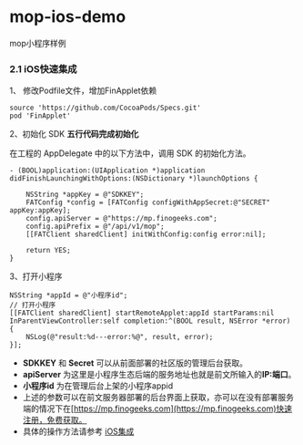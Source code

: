 # mop-ios-demo
mop小程序样例

### 2.1 iOS快速集成

1、 修改Podfile文件，增加FinApplet依赖

```
source 'https://github.com/CocoaPods/Specs.git'
pod 'FinApplet'
```
2、初始化 SDK **五行代码完成初始化**

在工程的 AppDelegate 中的以下方法中，调用 SDK 的初始化方法。

```
- (BOOL)application:(UIApplication *)application didFinishLaunchingWithOptions:(NSDictionary *)launchOptions {
	
    NSString *appKey = @"SDKKEY";
    FATConfig *config = [FATConfig configWithAppSecret:@"SECRET" appKey:appKey];
    config.apiServer = @"https://mp.finogeeks.com"; 
    config.apiPrefix = @"/api/v1/mop";
    [[FATClient sharedClient] initWithConfig:config error:nil];
    
    return YES;
}
```

3、打开小程序

```
NSString *appId = @"小程序id";
// 打开小程序
[[FATClient sharedClient] startRemoteApplet:appId startParams:nil InParentViewController:self completion:^(BOOL result, NSError *error) {
    NSLog(@"result:%d---error:%@", result, error);
}];
```

* **SDKKEY** 和 **Secret** 可以从前面部署的社区版的管理后台获取。
* **apiServer** 为这里是小程序生态后端的服务地址也就是前文所输入的**IP:端口**。
* **小程序id** 为在管理后台上架的小程序appid
* 上述的参数可以在前文服务器部署的后台界面上获取，亦可以在没有部署服务端的情况下在[https://mp.finogeeks.com](https://mp.finogeeks.com)快速注册，免费获取。
* 具体的操作方法请参考 [iOS集成](https://mp.finogeeks.com/mop/document/runtime-sdk/sdk-integrate/ios.html)

